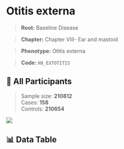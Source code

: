 # Otitis externa

> **Root:** Baseline Disease  

> **Chapter:** Chapter VIII- Ear and mastoid  

> **Phenotype:** Otitis externa  

> **Code:** `H8_EXTOTITIS`

## 🧪 All Participants  
> Sample size: **210812**  
> Cases: **158**  
> Controls: **210654**
<img src="/Sensitive/Figures/ALL/Baseline/H8_EXTOTITIS.png"/>

## 📊 Data Table
<CsvTableMRF src="/Sensitive/Data/ALL/Baseline/LG_H8_EXTOTITIS.csv"/>

